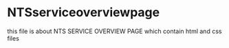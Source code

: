 # NTSserviceoverviewpage
this file is about NTS SERVICE OVERVIEW PAGE which contain html and css files

 
